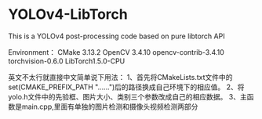 # YOLOv4-LibTorch
This is a YOLOv4 post-processing code based on pure libtorch API

Environment：
CMake 3.13.2
OpenCV 3.4.10 opencv-contrib-3.4.10
torchvision-0.6.0
LibTorch1.5.0-CPU

英文不太行就直接中文简单说下用法：
1、首先将CMakeLists.txt文件中的set(CMAKE_PREFIX_PATH "......")后的路径换成自己环境下的相应值。
2、将yolo.h文件中的先验框、图片大小、类别三个参数改成自己的相应数据。
3、主函数是main.cpp,里面有单独的图片检测和摄像头视频检测两部分
